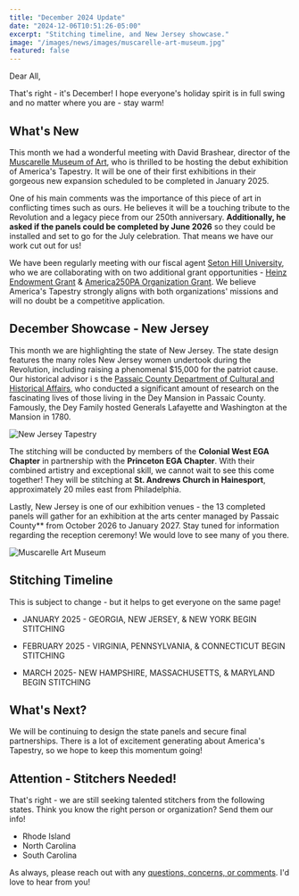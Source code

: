 ```yaml
---
title: "December 2024 Update"
date: "2024-12-06T10:51:26-05:00"
excerpt: "Stitching timeline, and New Jersey showcase."
image: "/images/news/images/muscarelle-art-museum.jpg"
featured: false
---
```


Dear All,

That's right - it's December! I hope everyone's holiday spirit is in
full swing and no matter where you are - stay warm!

## What's New

This month we had a wonderful meeting with David Brashear, director of
the [Muscarelle Museum of Art](https://muscarelle.wm.edu/), who is
thrilled to be hosting the debut exhibition of America's Tapestry. It
will be one of their first exhibitions in their gorgeous new expansion
scheduled to be completed in January 2025.

One of his main comments was the importance of this piece of art in
conflicting times such as ours. He believes it will be a touching
tribute to the Revolution and a legacy piece from our 250th
anniversary. **Additionally, he asked if the panels could be completed
by June 2026** so they could be installed and set to go for the July
celebration. That means we have our work cut out for us!

We have been regularly meeting with our fiscal agent [Seton Hill
University](https://www.setonhill.edu/), who we are collaborating with
on two additional grant opportunities - [Heinz Endowment
Grant](https://www.heinz.org/) & [America250PA Organization
Grant](https://www.america250pa.org/HOME). We believe America's
Tapestry strongly aligns with both organizations' missions and will no
doubt be a competitive application.

## December Showcase - New Jersey

This month we are highlighting the state of New Jersey. The state
design features the many roles New Jersey women undertook during the
Revolution, including raising a phenomenal $15,000 for the patriot
cause. Our historical advisor i   s the [Passaic County Department of
Cultural and Historical
Affairs](/team/historical-partners/passaic-county-department-of-historic-and-cultural-affairs),
who conducted a significant amount of research on the fascinating lives
of those living in the Dey Mansion in Passaic County. Famously, the Dey
Family hosted Generals Lafayette and Washington at the Mansion in 1780.

![New Jersey Tapestry](/images/tapestries/new-jersey/new-jersey-tapestry-main.webp)

The stitching will be conducted by members of the **Colonial West EGA
Chapter** in partnership with the **Princeton EGA Chapter**. With their
combined artistry and exceptional skill, we cannot wait to see this
come together! They will be stitching at **St. Andrews Church in
Hainesport**, approximately 20 miles east from Philadelphia.

Lastly, New Jersey is one of our exhibition venues - the 13
completed panels will gather for an exhibition at the arts center
managed by Passaic County** from October 2026 to January 2027. Stay
tuned for information regarding the reception ceremony! We would love
to see many of you there.

![Muscarelle Art Museum](/images/news/images/day-mansion.jpg)

## Stitching Timeline

This is subject to change - but it helps to get everyone on the same
page!

- JANUARY 2025 - GEORGIA, NEW JERSEY, & NEW YORK BEGIN STITCHING

- FEBRUARY 2025 - VIRGINIA, PENNSYLVANIA, & CONNECTICUT BEGIN STITCHING

- MARCH 2025- NEW HAMPSHIRE, MASSACHUSETTS, & MARYLAND BEGIN STITCHING

## What's Next?

We will be continuing to design the state panels and secure final
partnerships. There is a lot of excitement generating about America's
Tapestry, so we hope to keep this momentum going!

## Attention - Stitchers Needed!

That's right - we are still seeking talented stitchers from the
following states. Think you know the right person or organization? Send
them our info!

- Rhode Island
- North Carolina
- South Carolina

As always, please reach out with any [questions, concerns, or comments](/contact).
I'd love to hear from you!
